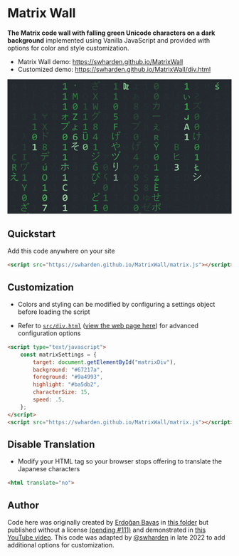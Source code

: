 # Matrix Wall

**The Matrix code wall with falling green Unicode characters on a dark background** implemented using Vanilla JavaScript and provided with options for color and style customization.

* Matrix Wall demo: https://swharden.github.io/MatrixWall
* Customized demo: https://swharden.github.io/MatrixWall/div.html

[![](dev/matrix-wall-screenshot.gif)](https://swharden.github.io/MatrixWall)

## Quickstart

Add this code anywhere on your site

```html
<script src="https://swharden.github.io/MatrixWall/matrix.js"></script>
```

## Customization

* Colors and styling can be modified by configuring a settings object before loading the script

* Refer to [`src/div.html`](src/div.html) ([view the web page here](https://swharden.github.io/MatrixWall/div.html)) for advanced configuration options

```html
<script type="text/javascript">
    const matrixSettings = {
        target: document.getElementById("matrixDiv"),
        background: "#67217a",
        foreground: "#9a4993",
        highlight: "#ba5db2",
        characterSize: 15,
        speed: .5,
    };
</script>
<script src="https://swharden.github.io/MatrixWall/matrix.js"></script>
```

## Disable Translation

* Modify your HTML tag so your browser stops offering to translate the Japanese characters

```html
<html translate="no">
```

## Author

Code here was originally created by [Erdoğan Bavaş](http://erdoganb.com) in [this folder](https://github.com/erdoganbavas/web-practices/tree/master/matrix) but published without a license [(pending #111)](https://github.com/erdoganbavas/web-practices/pull/111) and demonstrated in [this YouTube video](https://www.youtube.com/watch?v=1d7TzlsOHsI). This code was adapted by [@swharden](https://github.com/swharden) in late 2022 to add additional options for customization.